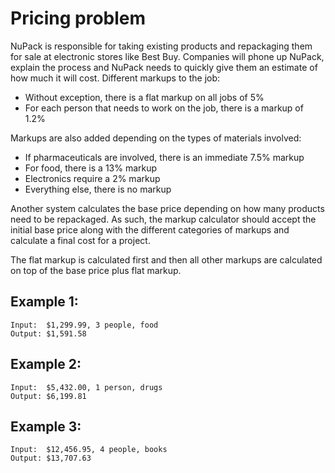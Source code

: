 Pricing problem
===============
NuPack is responsible for taking existing products and repackaging them for sale at electronic stores like Best Buy. Companies will phone up NuPack, explain the process and NuPack needs to quickly give them an estimate of how much it will cost. Different markups to the job:

* Without exception, there is a flat markup on all jobs of 5%
* For each person that needs to work on the job, there is a markup of 1.2%

Markups are also added depending on the types of materials involved:

* If pharmaceuticals are involved, there is an immediate 7.5% markup
* For food, there is a 13% markup
* Electronics require a 2% markup
* Everything else, there is no markup

Another system calculates the base price depending on how many products need to be repackaged. As such, the markup calculator should accept the initial base price along with the different categories of markups and calculate a final cost for a project.

The flat markup is calculated first and then all other markups are calculated on top of the base price plus flat markup.

Example 1:
----------
    Input:  $1,299.99, 3 people, food
    Output: $1,591.58

Example 2:
----------
    Input:  $5,432.00, 1 person, drugs
    Output: $6,199.81

Example 3:
----------
    Input:  $12,456.95, 4 people, books
    Output: $13,707.63
